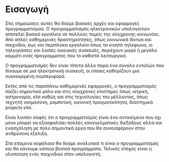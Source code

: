 # Εισαγωγή

Στις σημειώσεις αυτές θα δούμε βασικές αρχές και εφαρμογές προγραμματισμού. Ο προγραμματισμός ηλεκτρονικών υπολογιστών αποτελεί βασικό εργαλείο σε πολλούς τομείς της σύγχρονης κοινωνίας. 
Από απλές καθημερινές δραστηριότητες, όπως κοινωνικά δίκτυα και παιχνίδια, έως και περίπλοκα εργαλεία όπως τα κινητά τηλέφωνα, οι τηλεοράσεις και λοιπές οικειακές συσκευές, περιέχουν μικρό ή 
μεγάλο κομμάτι ενός προγραμματος που το καθιστά λειτουργικό.

Ο προγραμματισμός δεν είναι τίποτα άλλο παρά ένα σύνολο εντολών που δίνουμε σε μια ηλεκτρονική συσκευή, οι οποίες καθορίζουν μια συγκεκριμένη συμπεριφορά.

Εκτός από τις παραπάνω καθημερινές εφαρμογές, ο προγραμματισμός παίζει σημαντικό ρόλο και στις σύγχρονες επιστήμες όπως ιατρική, αστρονομία, κλπ καθώς και στις τεχνολογίες του μέλλοντος, 
όπως τεχνητή νοημοσύνη, ρομποτική, εικονική πραγματικότητα, διαστημικά projects κλπ.

Είναι λοιπόν σαφές ότι ο προγραμματισμός είναι ένα αντικείμενο που όχι μόνο μπορεί να εξασφαλίσει πολλές επαγγελματικές διεξόδους αλλά και ενασχόληση με πολύ σημαντικά έργα που 
θα συνεισφέρουν στην ανθρώπινη εξέλιξη. 

Στα επόμενα κεφάλαια θα δούμε αναλυτικά τι είναι ο προγραμματισμός και θα κάνουμε κάποια βασικά προγράμματα. Τελικός στόχος είναι η υλοποίηση ενός παιχνιδιού στον υπολογιστή.